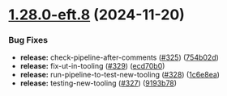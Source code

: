# [1.28.0-eft.8](https://github.com/webex/widgets/compare/1.28.0-eft.7...1.28.0-eft.8) (2024-11-20)


### Bug Fixes

* **release:** check-pipeline-after-comments ([#325](https://github.com/webex/widgets/issues/325)) ([754b02d](https://github.com/webex/widgets/commit/754b02dee16dbd6ad75c3c61affc2db594ce5b13))
* **release:** fix-ut-in-tooling ([#329](https://github.com/webex/widgets/issues/329)) ([ecd70b0](https://github.com/webex/widgets/commit/ecd70b083cecfe4e92aa1a0d029d608fd8d3a314))
* **release:** run-pipeline-to-test-new-tooling ([#328](https://github.com/webex/widgets/issues/328)) ([1c6e8ea](https://github.com/webex/widgets/commit/1c6e8ea7cdddb483f0c681f7683e48c2d973da5b))
* **release:** testing-new-tooling ([#327](https://github.com/webex/widgets/issues/327)) ([9193b78](https://github.com/webex/widgets/commit/9193b7832339f4289ef6f70d58554af04e57a6e3))
